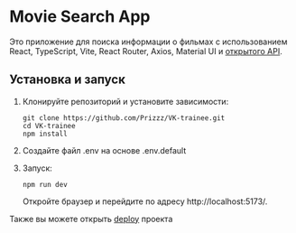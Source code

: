 # Movie Search App

Это приложение для поиска информации о фильмах с использованием React, TypeScript, Vite, React Router, Axios, Material UI и [открытого API](https://kinopoiskapiunofficial.tech/).

## Установка и запуск

1. Клонируйте репозиторий и установите зависимости:
   ```
   git clone https://github.com/Prizzz/VK-trainee.git
   cd VK-trainee
   npm install
   ```

2. Создайте файл .env на основе .env.default

3. Запуск:
   ```
   npm run dev
   ```
   Откройте браузер и перейдите по адресу http://localhost:5173/.

Также вы можете открыть [deploy](https://vk-trainee.vercel.app/) проекта
